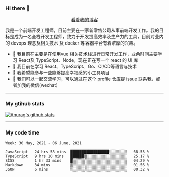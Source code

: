 ### Hi there 👋

<p align="center">
  <a href="https://real-jacket.github.io/">看看我的博客</a>
</p>

我是一个前端开发工程师，目前主要在一家新零售公司从事前端开发工作。我的目标是成为一名全栈开发工程师，致力于开发提高效率及生产力的工具，目前对业内的 devops 理念及相关技术 及 docker 等容器平台有着浓厚的兴趣。

- 🔭 我目前在主要是在使用vue 相关技术栈进行日常开发工作，业余时间主要学习 React及 TypeScript、Node，现在正在写一个 react 的 UI 库 
- 🌱 我目前在学习 React、TypeScript、Go、CI/CD等语言与技术
- 👯 我希望能参与一些能够提高幸福感的小工具项目
- 💬 我们可以一起交流学习，可以通过在这个 profile 仓库提 issue 联系我，或者加我的微信(wechat）

***

### My gtihub stats

[![Anurag's github stats](https://github-readme-stats.vercel.app/api?username=real-jacket)](https://github.com/anuraghazra/github-readme-stats)

***

### My code time

<!--START_SECTION:waka-->
```text
Week: 30 May, 2021 - 06 June, 2021

JavaScript   24 hrs 58 mins  █████████████████░░░░░░░░   68.53 % 
TypeScript   9 hrs 10 mins   ██████▒░░░░░░░░░░░░░░░░░░   25.17 % 
SCSS         1 hr 33 mins    █░░░░░░░░░░░░░░░░░░░░░░░░   04.29 % 
Markdown     34 mins         ▒░░░░░░░░░░░░░░░░░░░░░░░░   01.56 % 
JSON         6 mins          ░░░░░░░░░░░░░░░░░░░░░░░░░   00.32 % 
```
<!--END_SECTION:waka-->

